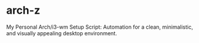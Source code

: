 # arch-z
My Personal Arch/i3-wm Setup Script: Automation for a clean, minimalistic, and visually appealing desktop environment.
